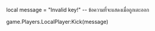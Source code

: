 local message = "Invalid key!"  -- ข้อความที่จะแสดงเมื่อถูกเตะออก

game.Players.LocalPlayer:Kick(message)
